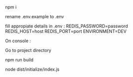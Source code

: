 npm i 

rename .env.example to .env

fill appropiate details in .env : 
  REDIS_PASSWORD=password
  REDIS_HOST=host
  REDIS_PORT=port
  ENVIRONMENT=DEV

On console : 

Go to project directory 

npm run build

node dist/initialize/index.js

